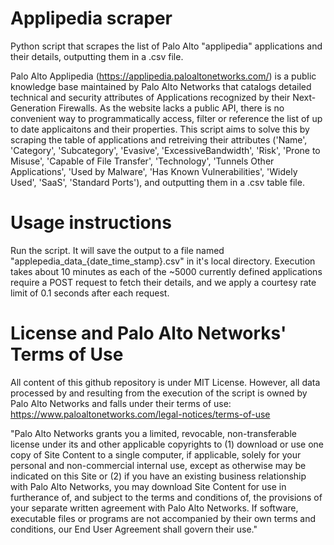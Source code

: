 # Applipedia scraper
Python script that scrapes the list of Palo Alto "applipedia" applications and their details, outputting them in a .csv file.   

Palo Alto Applipedia (https://applipedia.paloaltonetworks.com/) is a public knowledge base maintained by Palo Alto Networks that catalogs detailed technical and security attributes of Applications recognized by their Next-Generation Firewalls. As the website lacks a public API, there is no convenient way to programmatically access, filter or reference the list of up to date applicaitons and their properties. This script aims to solve this by scraping the table of applications and retreiving their attributes ('Name', 'Category', 'Subcategory', 'Evasive', 'ExcessiveBandwidth', 'Risk', 'Prone to Misuse', 'Capable of File Transfer', 'Technology', 'Tunnels Other Applications', 'Used by Malware', 'Has Known Vulnerabilities', 'Widely Used', 'SaaS', 'Standard Ports'), and outputting them in a .csv table file.

# Usage instructions
Run the script. It will save the output to a file named "applepedia_data_{date_time_stamp}.csv" in it's local directory. Execution takes about 10 minutes as each of the ~5000 currently defined applications require a POST request to fetch their details, and we apply a courtesy rate limit of 0.1 seconds after each request.

# License and Palo Alto Networks' Terms of Use
All content of this github repository is under MIT License. However, all data processed by and resulting from the execution of the script is owned by Palo Alto Networks and falls under their terms of use: https://www.paloaltonetworks.com/legal-notices/terms-of-use

"Palo Alto Networks grants you a limited, revocable, non-transferable license under its and other applicable copyrights to (1) download or use one copy of Site Content to a single computer, if applicable, solely for your personal and non-commercial internal use, except as otherwise may be indicated on this Site or (2) if you have an existing business relationship with Palo Alto Networks, you may download Site Content for use in furtherance of, and subject to the terms and conditions of, the provisions of your separate written agreement with Palo Alto Networks. If software, executable files or programs are not accompanied by their own terms and conditions, our End User Agreement shall govern their use."
